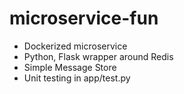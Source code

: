 # microservice-fun
- Dockerized microservice 
- Python, Flask wrapper around Redis
- Simple Message Store
- Unit testing in app/test.py